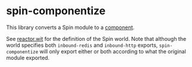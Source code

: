 # spin-componentize

This library converts a Spin module to a
[component](https://github.com/WebAssembly/component-model/).

See [reactor.wit](adapter/wit/reactor.wit) for the definition of the Spin world.
Note that although the world specifies both `inbound-redis` and `inbound-http`
exports, `spin-componentize` will only export either or both according to what
the original module exported.
